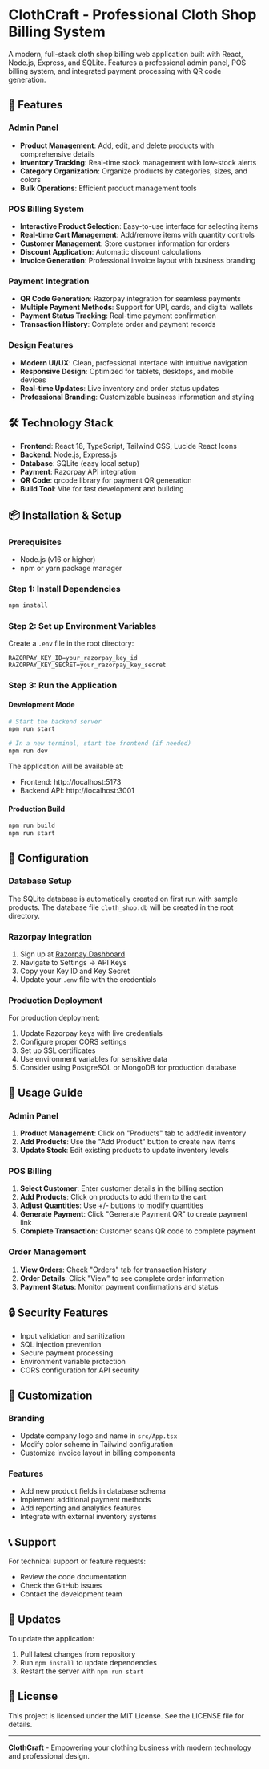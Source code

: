 # ClothCraft - Professional Cloth Shop Billing System

A modern, full-stack cloth shop billing web application built with React, Node.js, Express, and SQLite. Features a professional admin panel, POS billing system, and integrated payment processing with QR code generation.

## 🚀 Features

### Admin Panel
- **Product Management**: Add, edit, and delete products with comprehensive details
- **Inventory Tracking**: Real-time stock management with low-stock alerts
- **Category Organization**: Organize products by categories, sizes, and colors
- **Bulk Operations**: Efficient product management tools

### POS Billing System
- **Interactive Product Selection**: Easy-to-use interface for selecting items
- **Real-time Cart Management**: Add/remove items with quantity controls
- **Customer Management**: Store customer information for orders
- **Discount Application**: Automatic discount calculations
- **Invoice Generation**: Professional invoice layout with business branding

### Payment Integration
- **QR Code Generation**: Razorpay integration for seamless payments
- **Multiple Payment Methods**: Support for UPI, cards, and digital wallets
- **Payment Status Tracking**: Real-time payment confirmation
- **Transaction History**: Complete order and payment records

### Design Features
- **Modern UI/UX**: Clean, professional interface with intuitive navigation
- **Responsive Design**: Optimized for tablets, desktops, and mobile devices
- **Real-time Updates**: Live inventory and order status updates
- **Professional Branding**: Customizable business information and styling

## 🛠️ Technology Stack

- **Frontend**: React 18, TypeScript, Tailwind CSS, Lucide React Icons
- **Backend**: Node.js, Express.js
- **Database**: SQLite (easy local setup)
- **Payment**: Razorpay API integration
- **QR Code**: qrcode library for payment QR generation
- **Build Tool**: Vite for fast development and building

## 📦 Installation & Setup

### Prerequisites
- Node.js (v16 or higher)
- npm or yarn package manager

### Step 1: Install Dependencies
```bash
npm install
```

### Step 2: Set up Environment Variables
Create a `.env` file in the root directory:
```env
RAZORPAY_KEY_ID=your_razorpay_key_id
RAZORPAY_KEY_SECRET=your_razorpay_key_secret
```

### Step 3: Run the Application

#### Development Mode
```bash
# Start the backend server
npm run start

# In a new terminal, start the frontend (if needed)
npm run dev
```

The application will be available at:
- Frontend: http://localhost:5173
- Backend API: http://localhost:3001

#### Production Build
```bash
npm run build
npm run start
```

## 🔧 Configuration

### Database Setup
The SQLite database is automatically created on first run with sample products. The database file `cloth_shop.db` will be created in the root directory.

### Razorpay Integration
1. Sign up at [Razorpay Dashboard](https://dashboard.razorpay.com/)
2. Navigate to Settings → API Keys
3. Copy your Key ID and Key Secret
4. Update your `.env` file with the credentials

### Production Deployment
For production deployment:
1. Update Razorpay keys with live credentials
2. Configure proper CORS settings
3. Set up SSL certificates
4. Use environment variables for sensitive data
5. Consider using PostgreSQL or MongoDB for production database

## 📱 Usage Guide

### Admin Panel
1. **Product Management**: Click on "Products" tab to add/edit inventory
2. **Add Products**: Use the "Add Product" button to create new items
3. **Update Stock**: Edit existing products to update inventory levels

### POS Billing
1. **Select Customer**: Enter customer details in the billing section
2. **Add Products**: Click on products to add them to the cart
3. **Adjust Quantities**: Use +/- buttons to modify quantities
4. **Generate Payment**: Click "Generate Payment QR" to create payment link
5. **Complete Transaction**: Customer scans QR code to complete payment

### Order Management
1. **View Orders**: Check "Orders" tab for transaction history
2. **Order Details**: Click "View" to see complete order information
3. **Payment Status**: Monitor payment confirmations and status

## 🔒 Security Features

- Input validation and sanitization
- SQL injection prevention
- Secure payment processing
- Environment variable protection
- CORS configuration for API security

## 🎨 Customization

### Branding
- Update company logo and name in `src/App.tsx`
- Modify color scheme in Tailwind configuration
- Customize invoice layout in billing components

### Features
- Add new product fields in database schema
- Implement additional payment methods
- Add reporting and analytics features
- Integrate with external inventory systems

## 📞 Support

For technical support or feature requests:
- Review the code documentation
- Check the GitHub issues
- Contact the development team

## 🔄 Updates

To update the application:
1. Pull latest changes from repository
2. Run `npm install` to update dependencies
3. Restart the server with `npm run start`

## 📄 License

This project is licensed under the MIT License. See the LICENSE file for details.

---

**ClothCraft** - Empowering your clothing business with modern technology and professional design.